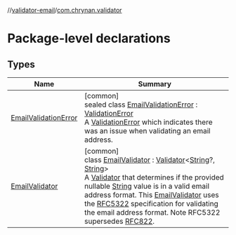 //[validator-email](../../index.md)/[com.chrynan.validator](index.md)

# Package-level declarations

## Types

| Name | Summary |
|---|---|
| [EmailValidationError](-email-validation-error/index.md) | [common]<br>sealed class [EmailValidationError](-email-validation-error/index.md) : [ValidationError](../../../validator-core/validator-core/com.chrynan.validator/-validation-error/index.md)<br>A [ValidationError](../../../validator-core/validator-core/com.chrynan.validator/-validation-error/index.md) which indicates there was an issue when validating an email address. |
| [EmailValidator](-email-validator/index.md) | [common]<br>class [EmailValidator](-email-validator/index.md) : [Validator](../../../validator-core/validator-core/com.chrynan.validator/-validator/index.md)&lt;[String](https://kotlinlang.org/api/latest/jvm/stdlib/kotlin/-string/index.html)?, [String](https://kotlinlang.org/api/latest/jvm/stdlib/kotlin/-string/index.html)&gt; <br>A [Validator](../../../validator-core/validator-core/com.chrynan.validator/-validator/index.md) that determines if the provided nullable [String](https://kotlinlang.org/api/latest/jvm/stdlib/kotlin/-string/index.html) value is in a valid email address format. This [EmailValidator](-email-validator/index.md) uses the [RFC5322](https://www.ietf.org/rfc/rfc5322.txt) specification for validating the email address format. Note RFC5322 supersedes [RFC822](https://tools.ietf.org/html/rfc822). |
